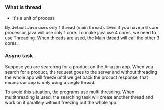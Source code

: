 ### What is thread
- It's a unit of process.

By default Java uses only 1 thread (main thread). EVen if you have a 8 core processor, java will use only 1 core. To make java use 4 cores, we need to use Threading. When threads are used, the Main thread will call the other 3 cores.

### Async task
Suppose you are searching for a product on the Amazon app. When you search for a product, the request goes to the server and without threading the whole app will freeze until we get back the product response, that means our app is only using a single thread.

To avoid this situation, the programs use multi threading. When multithreading is used, the searching task will create another thread and work on it parallely without freezing out the whole app. 
